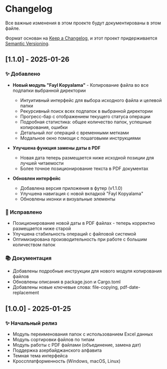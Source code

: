 # Changelog

Все важные изменения в этом проекте будут документированы в этом файле.

Формат основан на [Keep a Changelog](https://keepachangelog.com/en/1.0.0/),
и этот проект придерживается [Semantic Versioning](https://semver.org/spec/v2.0.0.html).

## [1.1.0] - 2025-01-26

### ✨ Добавлено
- **Новый модуль "Fayl Kopyalama"** - Копирование файла во все подпапки выбранной директории
  - Интуитивный интерфейс для выбора исходного файла и целевой папки
  - Рекурсивный поиск всех подпапок в выбранной директории
  - Прогресс-бар с отображением текущего статуса операции
  - Подробная статистика: общее количество папок, успешные копирования, ошибки
  - Детальный лог операций с временными метками
  - Модальное окно помощи с пошаговыми инструкциями

- **Улучшена функция замены даты в PDF**
  - Новая дата теперь размещается ниже исходной позиции для лучшей читаемости
  - Более точное позиционирование текста в PDF документах

- **Обновлен интерфейс**
  - Добавлена версия приложения в футер (v1.1.0)
  - Улучшена навигация с новой вкладкой "Fayl Kopyalama"
  - Обновлены иконки и визуальные элементы

### 🔧 Исправлено
- Позиционирование новой даты в PDF файлах - теперь корректно размещается ниже старой
- Улучшена стабильность операций с файловой системой
- Оптимизирована производительность при работе с большим количеством папок

### 📚 Документация
- Добавлены подробные инструкции для нового модуля копирования файлов
- Обновлены описания в package.json и Cargo.toml
- Добавлены новые ключевые слова: file-copying, pdf-date-replacement

## [1.0.0] - 2025-01-25

### ✨ Начальный релиз
- Модуль переименования папок с использованием Excel данных
- Модуль сортировки файлов по типам
- Модуль работы с PDF файлами (объединение, замена дат)
- Поддержка азербайджанского алфавита
- Темная тема интерфейса
- Кроссплатформенность (Windows, macOS, Linux) 